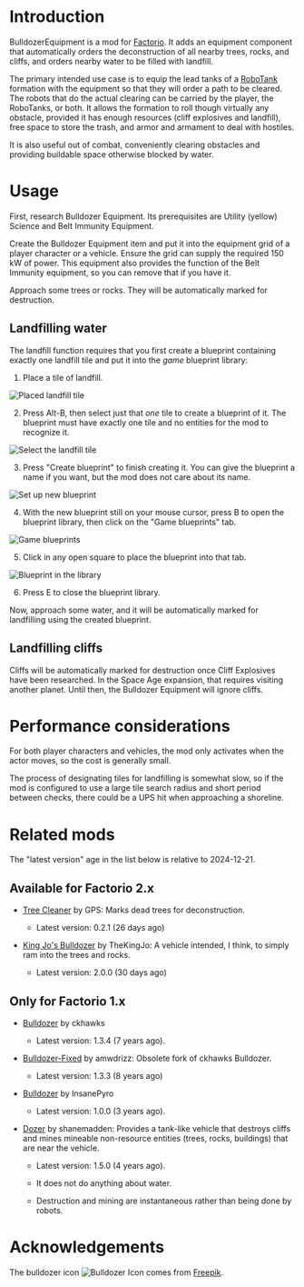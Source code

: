 Introduction
============

BulldozerEquipment is a mod for [Factorio](https://wiki.factorio.com/).
It adds an equipment component that automatically orders the
deconstruction of all nearby trees, rocks, and cliffs, and orders nearby
water to be filled with landfill.

The primary intended use case is to equip the lead tanks of a
[RoboTank](https://mods.factorio.com/mod/RoboTank) formation with the
equipment so that they will order a path to be cleared.  The robots that
do the actual clearing can be carried by the player, the RoboTanks, or
both.  It allows the formation to roll though virtually any obstacle,
provided it has enough resources (cliff explosives and landfill), free
space to store the trash, and armor and armament to deal with hostiles.

It is also useful out of combat, conveniently clearing obstacles and
providing buildable space otherwise blocked by water.


Usage
=====

First, research Bulldozer Equipment.  Its prerequisites are
Utility (yellow) Science and Belt Immunity Equipment.

Create the Bulldozer Equipment item and put it into the equipment grid
of a player character or a vehicle.  Ensure the grid can supply the
required 150 kW of power.  This equipment also provides the function of
the Belt Immunity equipment, so you can remove that if you have it.

Approach some trees or rocks.  They will be automatically marked for
destruction.


Landfilling water
-----------------

The landfill function requires that you first create a blueprint
containing exactly one landfill tile and put it into the *game*
blueprint library:

1. Place a tile of landfill.

![Placed landfill tile](doc/placed-landfill-tile.png)

2. Press Alt-B, then select just that *one* tile to create a blueprint
   of it.  The blueprint must have exactly one tile and no entities for
   the mod to recognize it.

![Select the landfill tile](doc/select-landfill-tile.png)

3. Press "Create blueprint" to finish creating it.  You can give the
   blueprint a name if you want, but the mod does not care about its
   name.

![Set up new blueprint](doc/set-up-new-blueprint.png)

4. With the new blueprint still on your mouse cursor, press B to open
   the blueprint library, then click on the "Game blueprints" tab.

![Game blueprints](doc/game-blueprints.png)

5. Click in any open square to place the blueprint into that tab.

![Blueprint in the library](doc/blueprint-in-library.png)

6. Press E to close the blueprint library.

Now, approach some water, and it will be automatically marked for
landfilling using the created blueprint.


Landfilling cliffs
------------------

Cliffs will be automatically marked for destruction once Cliff
Explosives have been researched.  In the Space Age expansion, that
requires visiting another planet.  Until then, the Bulldozer Equipment
will ignore cliffs.


Performance considerations
==========================

For both player characters and vehicles, the mod only activates when the
actor moves, so the cost is generally small.

The process of designating tiles for landfilling is somewhat slow, so if
the mod is configured to use a large tile search radius and short period
between checks, there could be a UPS hit when approaching a shoreline.


Related mods
============

The "latest version" age in the list below is relative to 2024-12-21.


Available for Factorio 2.x
--------------------------

* [Tree Cleaner](https://mods.factorio.com/mod/TreeCleaner) by
  GPS: Marks dead trees for deconstruction.

  * Latest version: 0.2.1 (26 days ago)

* [King Jo's Bulldozer](https://mods.factorio.com/mod/kj_bulldozer) by
  TheKingJo: A vehicle intended, I think, to simply ram into the trees
  and rocks.

  * Latest version: 2.0.0 (30 days ago)


Only for Factorio 1.x
---------------------

* [Bulldozer](https://mods.factorio.com/mod/bulldozer) by ckhawks

  * Latest version: 1.3.4 (7 years ago).

* [Bulldozer-Fixed](https://mods.factorio.com/mod/bulldozer-fixed) by
  amwdrizz: Obsolete fork of ckhawks Bulldozer.

  * Latest version: 1.3.3 (8 years ago)

* [Bulldozer](https://mods.factorio.com/mod/Bulldozzer) by InsanePyro

  * Latest version: 1.0.0 (3 years ago).

* [Dozer](https://mods.factorio.com/mod/dozer) by shanemadden: Provides
  a tank-like vehicle that destroys cliffs and mines mineable
  non-resource entities (trees, rocks, buildings) that are near the
  vehicle.

  * Latest version: 1.5.0 (4 years ago).

  * It does not do anything about water.

  * Destruction and mining are instantaneous rather than being done by
    robots.


Acknowledgements
================

The bulldozer icon ![Bulldozer Icon](thumbnail.png) comes from
<a href="https://www.freepik.com/icon/bulldozer_10984315#fromView=keyword&page=2&position=94&uuid=7c749113-0d7b-4d98-8946-5d19b072c52d">Freepik</a>.
